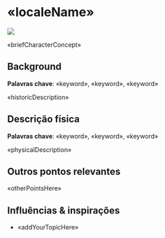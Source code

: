 # «localeName»
<img class="locale" src="images/«yourImage.jpg»" />

«briefCharacterConcept»

## Background

**Palavras chave**: «keyword», «keyword», «keyword»

«historicDescription»

## Descrição física

**Palavras chave**: «keyword», «keyword», «keyword»

«physicalDescription»

## Outros pontos relevantes

«otherPointsHere»

## Influências & inspirações

- «addYourTopicHere»
